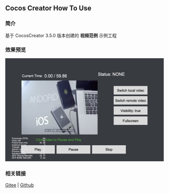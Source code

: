 ## Cocos Creator How To Use

### 简介

基于 CocosCreator 3.5.0 版本创建的 **视频范例** 示例工程

### 效果预览
![image](../../../image/202203/2022030207.jpg)

### 相关链接
[Gitee](https://gitee.com/mirrors_cocos-creator/example-cases/tree/v2.4.3/assets/cases/02_ui/09_videoplayer) | [Github](https://github.com/cocos-creator/example-cases/tree/v2.4.3/assets/cases/02_ui/09_videoplayer)
